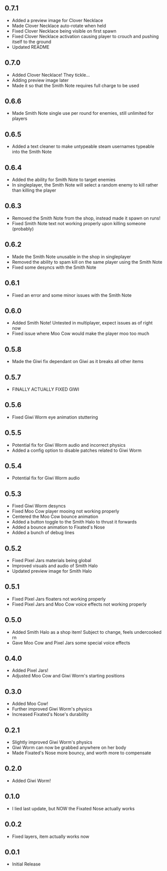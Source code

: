 ## 0.7.1
- Added a preview image for Clover Necklace
- Made Clover Necklace auto-rotate when held
- Fixed Clover Necklace being visible on first spawn
- Fixed Clover Necklace activation causing player to crouch and pushing itself to the ground
- Updated README

## 0.7.0
- Added Clover Necklace! They tickle...
- Adding preview image later
- Made it so that the Smith Note requires full charge to be used

## 0.6.6
- Made Smith Note single use per round for enemies, still unlimited for players

## 0.6.5
- Added a text cleaner to make untypeable steam usernames typeable into the Smith Note

## 0.6.4
- Added the ability for Smith Note to target enemies
- In singleplayer, the Smith Note will select a random enemy to kill rather than killing the player

## 0.6.3
- Removed the Smith Note from the shop, instead made it spawn on runs!
- Fixed Smith Note text not working properly upon killing someone (probably)

## 0.6.2
- Made the Smith Note unusable in the shop in singleplayer
- Removed the ability to spam kill on the same player using the Smith Note
- Fixed some desyncs with the Smith Note

## 0.6.1
- Fixed an error and some minor issues with the Smith Note

## 0.6.0
- Added Smith Note! Untested in multiplayer, expect issues as of right now
- Fixed issue where Moo Cow would make the player moo too much

## 0.5.8
- Made the Giwi fix dependant on Giwi as it breaks all other items

## 0.5.7
- FINALLY ACTUALLY FIXED GIWI

## 0.5.6
- Fixed Giwi Worm eye animation stuttering

## 0.5.5
- Potential fix for Giwi Worm audio and incorrect physics
- Added a config option to disable patches related to Giwi Worm

## 0.5.4
- Potential fix for Giwi Worm audio

## 0.5.3
- Fixed Giwi Worm desyncs
- Fixed Moo Cow player mooing not working properly
- Centered the Moo Cow bounce animation
- Added a button toggle to the Smith Halo to thrust it forwards
- Added a bounce animation to Fixated's Nose
- Added a bunch of debug lines

## 0.5.2
- Fixed Pixel Jars materials being global
- Improved visuals and audio of Smith Halo
- Updated preview image for Smith Halo

## 0.5.1
- Fixed Pixel Jars floaters not working properly
- Fixed Pixel Jars and Moo Cow voice effects not working properly

## 0.5.0
- Added Smith Halo as a shop item! Subject to change, feels undercooked rn
- Gave Moo Cow and Pixel Jars some special voice effects

## 0.4.0
- Added Pixel Jars!
- Adjusted Moo Cow and Giwi Worm's starting positions

## 0.3.0
- Added Moo Cow!
- Further improved Giwi Worm's physics
- Increased Fixated's Nose's durability

## 0.2.1
- Slightly improved Giwi Worm's physics
- Giwi Worm can now be grabbed anywhere on her body
- Made Fixated's Nose more bouncy, and worth more to compensate

## 0.2.0
- Added Giwi Worm!

## 0.1.0
- I lied last update, but NOW the Fixated Nose actually works

## 0.0.2
- Fixed layers, item actually works now

## 0.0.1
- Initial Release
